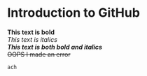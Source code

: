 # Introduction to GitHub
**This text is bold**\
*This text is italics*\
***This text is both bold and italics***\
~~OOPS I made an error~~
```
ach
```
